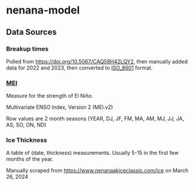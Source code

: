 # nenana-model


## Data Sources

### Breakup times

Pulled from https://doi.org/10.5067/CAQ58H42LQY2,
then manually added data for 2022 and 2023, then converted
to [ISO_8601](https://en.wikipedia.org/wiki/ISO_8601) format.

### [MEI](https://www.psl.noaa.gov/enso/mei)

Measure for the strength of El Niño.

Multivariate ENSO Index, Version 2 (MEI.v2)

Row values are 2 month seasons (YEAR, DJ, JF, FM, MA, AM, MJ, JJ, JA, AS, SO, ON, ND)


### Ice Thickness

A table of (date, thickness) measurements. Usually 5-15 in the first few months
of the year.

Manually scraped from https://www.nenanaakiceclassic.com/ice on March 26, 2024


